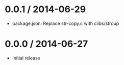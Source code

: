 
0.0.1 / 2014-06-29
==================

 * package.json: Replace str-copy.c with clibs/strdup

0.0.0 / 2014-06-27
==================

 * Initial release


